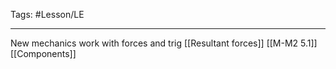 Tags: #Lesson/LE 

---
New mechanics work with forces and trig
[[Resultant forces]]
[[M-M2 5.1]]
[[Components]]
